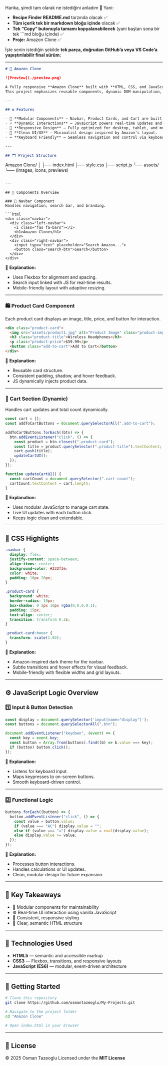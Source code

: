 Harika, şimdi tam olarak ne istediğini anladım 💯
Yani:

* **Recipe Finder README.md** tarzında olacak ✅
* **Tüm içerik tek bir markdown bloğu içinde** olacak ✅
* **Tek “Copy” butonuyla tamamı kopyalanabilecek** (yani baştan sona bir tek ```md bloğu içinde) ✅
* **Proje:** Amazon Clone ✅

İşte senin istediğin şekilde **tek parça, doğrudan GitHub’a veya VS Code’a yapıştırılabilir final sürüm:**

---

```md
# 🛒 Amazon Clone

![Preview](./preview.png)

A fully responsive **Amazon Clone** built with **HTML, CSS, and JavaScript**, designed to replicate the structure and interactivity of the Amazon shopping experience.  
This project emphasizes reusable components, dynamic DOM manipulation, and responsive design principles.

---

## ⚙️ Features

- 🧱 **Modular Components** — Navbar, Product Cards, and Cart are built as independent, reusable units.  
- ⚡ **Dynamic Interactions** — JavaScript powers real-time updates and event-driven behavior.  
- 📱 **Responsive Design** — Fully optimized for desktop, tablet, and mobile screens.  
- 🎨 **Clean UI/UX** — Minimalist design inspired by Amazon’s layout.  
- ⌨️ **Keyboard Friendly** — Seamless navigation and control via keyboard input.

---

## 🗂️ Project Structure

```

Amazon Clone/
│
├── index.html
├── style.css
├── script.js
└── assets/
└── (images, icons, previews)

````

---

## 🧩 Components Overview

### 🧭 Navbar Component
Handles navigation, search bar, and branding.

```html
<div class="navbar">
  <div class="left-navbar">
    <i class="fas fa-bars"></i>
    <h1>Amazon Clone</h1>
  </div>
  <div class="right-navbar">
    <input type="text" placeholder="Search Amazon...">
    <button class="search-btn">Search</button>
  </div>
</div>
````

💬 **Explanation:**

* Uses Flexbox for alignment and spacing.
* Search input linked with JS for real-time results.
* Mobile-friendly layout with adaptive resizing.

---

### 🛍️ Product Card Component

Each product card displays an image, title, price, and button for interaction.

```html
<div class="product-card">
  <img src="assets/product1.jpg" alt="Product Image" class="product-img">
  <h3 class="product-title">Wireless Headphones</h3>
  <p class="product-price">$59.99</p>
  <button class="add-to-cart">Add to Cart</button>
</div>
```

💬 **Explanation:**

* Reusable card structure.
* Consistent padding, shadow, and hover feedback.
* JS dynamically injects product data.

---

### 🛒 Cart Section (Dynamic)

Handles cart updates and total count dynamically.

```js
const cart = [];
const addToCartButtons = document.querySelectorAll(".add-to-cart");

addToCartButtons.forEach((btn) => {
  btn.addEventListener("click", () => {
    const product = btn.closest(".product-card");
    const title = product.querySelector(".product-title").textContent;
    cart.push(title);
    updateCartUI();
  });
});

function updateCartUI() {
  const cartCount = document.querySelector(".cart-count");
  cartCount.textContent = cart.length;
}
```

💬 **Explanation:**

* Uses modular JavaScript to manage cart state.
* Live UI updates with each button click.
* Keeps logic clean and extendable.

---

## 🎨 CSS Highlights

```css
.navbar {
  display: flex;
  justify-content: space-between;
  align-items: center;
  background-color: #232f3e;
  color: white;
  padding: 10px 20px;
}

.product-card {
  background: white;
  border-radius: 10px;
  box-shadow: 0 2px 10px rgba(0,0,0,0.1);
  padding: 15px;
  text-align: center;
  transition: transform 0.2s;
}

.product-card:hover {
  transform: scale(1.03);
}
```

💬 **Explanation:**

* Amazon-inspired dark theme for the navbar.
* Subtle transitions and hover effects for visual feedback.
* Mobile-friendly with flexible widths and grid layouts.

---

## ⚙️ JavaScript Logic Overview

### 1️⃣ Input & Button Detection

```js
const display = document.querySelector('input[name="display"]');
const buttons = document.querySelectorAll(".btn");

document.addEventListener("keydown", (event) => {
  const key = event.key;
  const button = Array.from(buttons).find((b) => b.value === key);
  if (button) button.click();
});
```

💬 **Explanation:**

* Listens for keyboard input.
* Maps keypresses to on-screen buttons.
* Smooth keyboard-driven control.

---

### 2️⃣ Functional Logic

```js
buttons.forEach((button) => {
  button.addEventListener("click", () => {
    const value = button.value;
    if (value === "AC") display.value = "";
    else if (value === "=") display.value = eval(display.value);
    else display.value += value;
  });
});
```

💬 **Explanation:**

* Processes button interactions.
* Handles calculations or UI updates.
* Clean, modular design for future expansion.

---

## 🧠 Key Takeaways

* 🧩 Modular components for maintainability
* ⚙️ Real-time UI interaction using vanilla JavaScript
* 🎨 Consistent, responsive styling
* 🧭 Clear, semantic HTML structure

---

## 🧰 Technologies Used

* **HTML5** — semantic and accessible markup
* **CSS3** — Flexbox, transitions, and responsive layouts
* **JavaScript (ES6)** — modular, event-driven architecture

---

## 🚀 Getting Started

```bash
# Clone this repository
git clone https://github.com/osmantazeoglu/My-Projects.git

# Navigate to the project folder
cd "Amazon Clone"

# Open index.html in your browser
```

---

## 📄 License

© 2025 Osman Tazeoglu
Licensed under the **MIT License**

